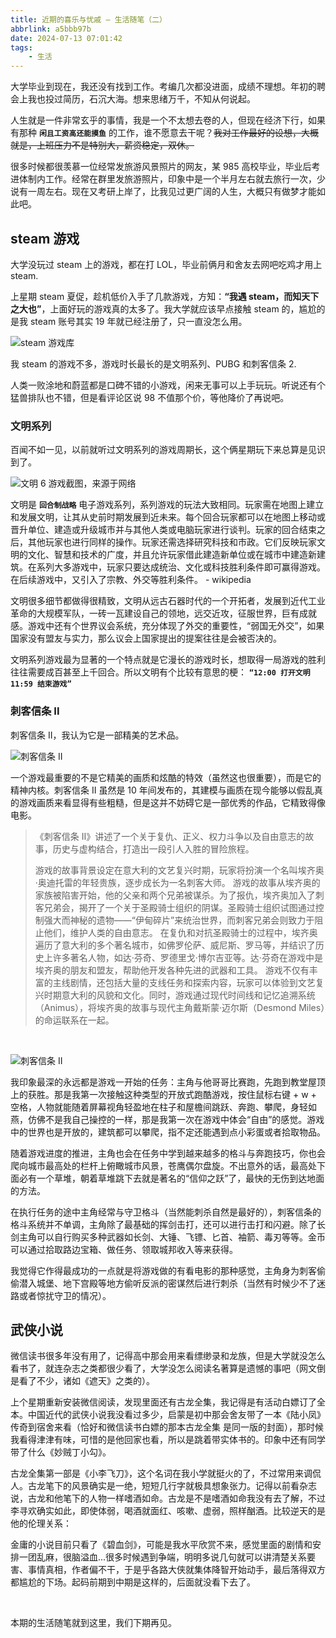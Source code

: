 ```yaml
---
title: 近期的喜乐与忧戚 — 生活随笔（二）
abbrlink: a5bbb97b
date: 2024-07-13 07:01:42
tags:
    - 生活
---
```


大学毕业到现在，我还没有找到工作。考编几次都没进面，成绩不理想。年初的聘会上我也投过简历，石沉大海。想来思绪万千，不知从何说起。

人生就是一件非常玄乎的事情，我是一个不太想去卷的人，但现在经济下行，如果有那种 **`闲且工资高还能摸鱼`** 的工作，谁不愿意去干呢？~~我对工作最好的设想，大概就是，上班压力不是特别大，薪资稳定，双休。~~

很多时候都很羡慕一位经常发旅游风景照片的网友，某 985 高校毕业，毕业后考进体制内工作。经常在群里发旅游照片，印象中是一个半月左右就去旅行一次，少说有一周左右。现在又考研上岸了，比我见过更广阔的人生，大概只有做梦才能如此吧。

## steam 游戏

大学没玩过 steam 上的游戏，都在打 LOL，毕业前俩月和舍友去网吧吃鸡才用上 steam.

上星期 steam 夏促，趁机低价入手了几款游戏，方知：**“我遇 steam，而知天下之大也”**，上面好玩的游戏真的太多了。我大学就应该早点接触 steam 的，尴尬的是我 steam 账号其实 19 年就已经注册了，只一直没怎么用。

![steam 游戏库](https://pica.zhimg.com/80/v2-61438d7fff5388212e7a5550d8b57bf7_1440w.webp)

我 steam 的游戏不多，游戏时长最长的是文明系列、PUBG 和刺客信条 2.

人类一败涂地和蔚蓝都是口碑不错的小游戏，闲来无事可以上手玩玩。听说还有个猛兽排队也不错，但是看评论区说 98 不值那个价，等他降价了再说吧。

### 文明系列

百闻不如一见，以前就听过文明系列的游戏周期长，这个俩星期玩下来总算是见识到了。

![文明 6 游戏截图，来源于网络](https://picx.zhimg.com/80/v2-6c9ccfdb93deca5dc1e67a1fa5a71017_1440w.webp)

文明是 **`回合制战略`** 电子游戏系列，系列游戏的玩法大致相同。玩家需在地图上建立和发展文明，让其从史前时期发展到近未来。每个回合玩家都可以在地图上移动或晋升单位、建造或升级城市并与其他人类或电脑玩家进行谈判。玩家的回合结束之后，其他玩家也进行同样的操作。玩家还需选择研究科技和市政。它们反映玩家文明的文化、智慧和技术的广度，并且允许玩家借此建造新单位或在城市中建造新建筑。在系列大多游戏中，玩家只要达成统治、文化或科技胜利条件即可赢得游戏。在后续游戏中，又引入了宗教、外交等胜利条件。 - wikipedia

文明很多细节都做得很精致，文明从远古石器时代的一个开拓者，发展到近代工业革命的大规模军队，一砖一瓦建设自己的领地，远交近攻，征服世界，巨有成就感。游戏中还有个世界议会系统，充分体现了外交的重要性，“弱国无外交”，如果国家没有盟友与实力，那么议会上国家提出的提案往往是会被否决的。

文明系列游戏最为显著的一个特点就是它漫长的游戏时长，想取得一局游戏的胜利往往需要成百甚至上千回合。所以文明有个比较有意思的梗： **`“12:00 打开文明 11:59 结束游戏”`**

### 刺客信条 II

刺客信条 II，我认为它是一部精美的艺术品。

![刺客信条 II](https://picx.zhimg.com/80/v2-4f5dbcb2315c54792c9de63d177ea652_1440w.webp)

一个游戏最重要的不是它精美的画质和炫酷的特效（虽然这也很重要），而是它的精神内核。刺客信条 II 虽然是 10 年间发布的，其建模与画质在现今能够以假乱真的游戏画质来看显得有些粗糙，但是这并不妨碍它是一部优秀的作品，它精致得像电影。

> 《刺客信条 II》讲述了一个关于复仇、正义、权力斗争以及自由意志的故事，历史与虚构结合，打造出一段引人入胜的冒险旅程。
> 
> 游戏的故事背景设定在意大利的文艺复兴时期，玩家将扮演一个名叫埃齐奥·奥迪托雷的年轻贵族，逐步成长为一名刺客大师。
> 游戏的故事从埃齐奥的家族被陷害开始，他的父亲和两个兄弟被谋杀。为了报仇，埃齐奥加入了刺客兄弟会，揭开了一个关于圣殿骑士组织的阴谋。圣殿骑士组织试图通过控制强大而神秘的遗物——“伊甸碎片”来统治世界，而刺客兄弟会则致力于阻止他们，维护人类的自由意志。
> 在复仇和对抗圣殿骑士的过程中，埃齐奥遍历了意大利的多个著名城市，如佛罗伦萨、威尼斯、罗马等，并结识了历史上许多著名人物，如达·芬奇、罗德里戈·博尔吉亚等。达·芬奇在游戏中是埃齐奥的朋友和盟友，帮助他开发各种先进的武器和工具。
> 游戏不仅有丰富的主线剧情，还包括大量的支线任务和探索内容，玩家可以体验到文艺复兴时期意大利的风貌和文化。同时，游戏通过现代时间线和记忆追溯系统（Animus），将埃齐奥的故事与现代主角戴斯蒙·迈尔斯（Desmond Miles）的命运联系在一起。

<br>

![刺客信条 II](https://pic1.zhimg.com/80/v2-b35edb92322a45fb4c95e57c4d220c0e_1440w.webp)

我印象最深的永远都是游戏一开始的任务：主角与他哥哥比赛跑，先跑到教堂屋顶上的获胜。那是我第一次接触这种类型的开放式跑酷游戏，按住鼠标右键 + w + 空格，人物就能随着屏幕视角轻盈地在柱子和屋檐间跳跃、奔跑、攀爬，身轻如燕，仿佛不是我自己操控的一样，那是我第一次在游戏中体会“自由”的感觉。游戏中的世界也是开放的，建筑都可以攀爬，指不定还能遇到点小彩蛋或者拾取物品。

随着游戏进度的推进，主角也会在任务中学到越来越多的格斗与奔跑技巧，你也会爬向城市最高处的栏杆上俯瞰城市风景，苍鹰偶尔盘旋。不出意外的话，最高处下面必有一个草堆，朝着草堆跳下去就是著名的“信仰之跃”了，最快的无伤到达地面的方法。

在执行任务的途中主角经常与守卫格斗（当然能刺杀自然是最好的），刺客信条的格斗系统并不单调，主角除了最基础的挥剑击打，还可以进行击打和闪避。除了长剑主角可以自行购买多种武器如长剑、大锤、飞镖、匕首、袖箭、毒刃等等。金币可以通过拾取路边宝箱、做任务、领取城邦收入等来获得。

我觉得它作得最成功的一点就是将游戏做的有看电影的那种感觉，主角身为刺客偷偷潜入城堡、地下宫殿等地方偷听反派的密谋然后进行刺杀（当然有时候少不了迷路或者惊扰守卫的情况）。

## 武侠小说

微信读书很多年没有用了，记得高中那会用来看缥缈录和龙族，但是大学就没怎么看书了，就连杂志之类都很少看了，大学没怎么阅读名著算是遗憾的事吧（网文倒是看了不少，诸如《遮天》之类的）。

上个星期重新安装微信阅读，发现里面还有古龙全集，我记得是有活动白嫖订了全本。中国近代的武侠小说我没看过多少，启蒙是初中那会舍友带了一本《陆小凤》传奇到宿舍来看（恰好和微信读书白嫖的那本古龙全集 是同一版的封面），那时候我看得津津有味，可惜的是他回家也看，所以是跳着带实体书的。印象中还有同学带了什么《妙贼丁小勾》。

古龙全集第一部是《小李飞刀》，这个名词在我小学就挺火的了，不过常用来调侃人。古龙笔下的风景确实是一绝，短短几行字就极具想象张力。记得以前看杂志说，古龙和他笔下的人物一样嗜酒如命。古龙是不是嗜酒如命我没有去了解，不过李寻欢确实如此，即使体弱，喝酒就面红、咳嗽、虚弱，照样酗酒。比较逆天的是他的伦理关系：

金庸的小说目前只看了《碧血剑》，可能是我水平欣赏不来，感觉里面的剧情和安排一团乱麻，很脑溢血...很多时候遇到争端，明明多说几句就可以讲清楚关系要害、事情真相，作者偏不干，于是乎各路大侠就集体降智开始动手，最后落得双方都尴尬的下场。起码前期到中期是这样的，后面就没看下去了。

<br>

本期的生活随笔就到这里，我们下期再见。
